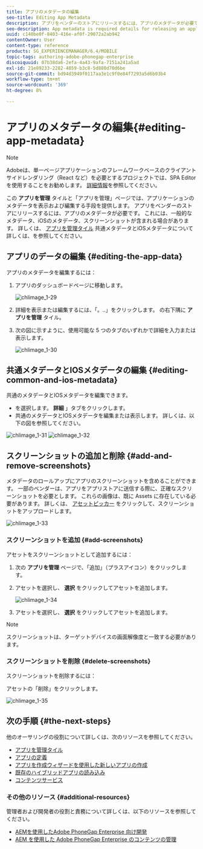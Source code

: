 ```yaml
---
title: アプリのメタデータの編集
seo-title: Editing App Metadata
description: アプリをベンダーのストアにリリースするには、アプリのメタデータが必要です。 このページでは、アプリデータの編集について説明します。
seo-description: App metadata is required details for releasing an application to a vendor's store. Follow this page to learn about editing app data.
uuid: c140be0f-8403-416e-af0f-29072a2ab942
contentOwner: User
content-type: reference
products: SG_EXPERIENCEMANAGER/6.4/MOBILE
topic-tags: authoring-adobe-phonegap-enterprise
discoiquuid: 07b38da6-2efa-4a43-9afa-7151a241a5ad
exl-id: 21e89233-2282-4859-b3c8-5d880d70d6be
source-git-commit: bd94d3949f0117aa3e1c9f0e84f7293a5d6b03b4
workflow-type: tm+mt
source-wordcount: '369'
ht-degree: 8%

---
```


# アプリのメタデータの編集{#editing-app-metadata}

>[!NOTE]
>
>Adobeは、単一ページアプリケーションのフレームワークベースのクライアントサイドレンダリング（React など）を必要とするプロジェクトでは、SPA Editor を使用することをお勧めします。 [詳細情報](/help/sites-developing/spa-overview.md)を参照してください。

この **アプリを管理** タイルと「アプリを管理」ページでは、アプリケーションのメタデータを表示および編集する手段を提供します。 アプリをベンダーのストアにリリースするには、アプリのメタデータが必要です。 これには、一般的なメタデータ、iOSのメタデータ、スクリーンショットが含まれる場合があります。 詳しくは、 [アプリを管理タイル](/help/mobile/phonegap-app-details-tile.md) 共通メタデータとiOSメタデータについて詳しくは、を参照してください。

## アプリのデータの編集 {#editing-the-app-data}

アプリのメタデータを編集するには：

1. アプリのダッシュボードページに移動します。

   ![chlimage_1-29](assets/chlimage_1-29.png)

1. 詳細を表示または編集するには、「。..」をクリックします。 の右下隅に **アプリを管理** タイル。

1. 次の図に示すように、使用可能な 5 つのタブのいずれかで詳細を入力または表示します。

   ![chlimage_1-30](assets/chlimage_1-30.png)

## 共通メタデータとIOSメタデータの編集 {#editing-common-and-ios-metadata}

共通のメタデータとIOSメタデータを編集できます。

* を選択します。 **詳細** 」タブをクリックします。
* 共通のメタデータとIOSメタデータを編集または表示します。 詳しくは、以下の図を参照してください。

![chlimage_1-31](assets/chlimage_1-31.png) ![chlimage_1-32](assets/chlimage_1-32.png)

## スクリーンショットの追加と削除 {#add-and-remove-screenshots}

メタデータのロールアップにアプリのスクリーンショットを含めることができます。 一部のベンダーは、アプリをアプリストアに送信する際に、正確なスクリーンショットを必要とします。 これらの画像は、既に Assets に存在している必要があります。 詳しくは、 [アセットピッカー](/help/assets/asset-selector.md) をクリックして、スクリーンショットをアップロードします。

![chlimage_1-33](assets/chlimage_1-33.png)

### スクリーンショットを追加 {#add-screenshots}

アセットをスクリーンショットとして追加するには：

1. 次の **アプリを管理** ページで、「追加」（プラスアイコン）をクリックします。
1. アセットを選択し、 **選択** をクリックしてアセットを追加します。

   ![chlimage_1-34](assets/chlimage_1-34.png)

1. アセットを選択し、 **選択** をクリックしてアセットを追加します。

>[!NOTE]
>
>スクリーンショットは、ターゲットデバイスの画面解像度と一致する必要があります。

### スクリーンショットを削除 {#delete-screenshots}

スクリーンショットを削除するには：

アセットの「削除」をクリックします。

![chlimage_1-35](assets/chlimage_1-35.png)

## 次の手順 {#the-next-steps}

他のオーサリングの役割について詳しくは、次のリソースを参照してください。

* [アプリを管理タイル](/help/mobile/phonegap-app-details-tile.md)
* [アプリの定義](/help/mobile/phonegap-app-definitions.md)
* [アプリを作成ウィザードを使用した新しいアプリの作成](/help/mobile/phonegap-create-new-app.md)
* [既存のハイブリッドアプリの読み込み](/help/mobile/phonegap-adding-content-to-imported-app.md)
* [コンテンツサービス](/help/mobile/develop-content-as-a-service.md)

### その他のリソース {#additional-resources}

管理者および開発者の役割と責務について詳しくは、以下のリソースを参照してください。

* [AEMを使用したAdobe PhoneGap Enterprise 向け開発](/help/mobile/developing-in-phonegap.md)
* [AEM を使用した Adobe PhoneGap Enterprise のコンテンツの管理](/help/mobile/administer-phonegap.md)

